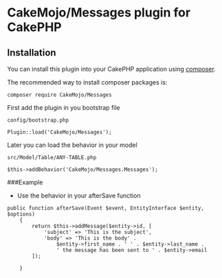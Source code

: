# CakeMojo/Messages plugin for CakePHP

## Installation

You can install this plugin into your CakePHP application using [composer](http://getcomposer.org).

The recommended way to install composer packages is:

```
composer require CakeMojo/Messages
```

First add the plugin in you bootstrap file

```
config/bootstrap.php

Plugin::load('CakeMojo/Messages');
```

Later you can load the behavior in your model

```
src/Model/Table/ANY-TABLE.php

$this->addBehavior('CakeMojo/Messages.Messages');
```

###Example

* Use the behavior in your afterSave function

```
public function afterSave(Event $event, EntityInterface $entity, $options)
    {
        return $this->addMessage($entity->id, [
            'subject' => 'This is the subject',
            'body' => 'This is the body' .
                $entity->first_name . ' ' . $entity->last_name .
                ' the message has been sent to ' . $entity->email
        ]);

    }
```